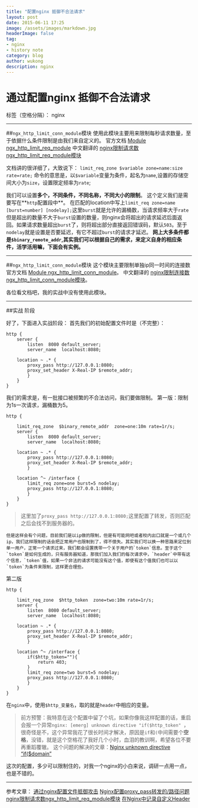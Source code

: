 ```yaml
---
title: "配置nginx 抵御不合法请求"
layout: post
date: 2015-06-11 17:25
image: /assets/images/markdown.jpg
headerImage: false
tag:
- nginx
- history note
category: blog
author: wukong
description: nginx
---
```


# 通过配置nginx  抵御不合法请求

标签（空格分隔）： nginx

---

##`ngx_http_limit_conn_module`模块
使用此模块主要用来限制每秒请求数量，至于依据什么条件限制是由我们来自定义的。
官方文档 [Module ngx_http_limit_req_module](http://nginx.org/en/docs/http/ngx_http_limit_req_module.html)
中文翻译的 [nginx限制请求数ngx_http_limit_req_module模块](http://www.ttlsa.com/nginx/nginx-limiting-the-number-of-requests-ngx_http_limit_req_module-module/)

文档讲的很详细了，大致说下：
`limit_req_zone $variable zone=name:size rate=rate;`
命令的意思是，以`$variable`变量为条件，起名为`name`,设置的存储空间大小为`size`，设置限定频率为`rate`;

我们可以设置**多个，不同条件，不同名称，不同大小的限制**。
这个定义我们是需要写在**`http`配置段中**。
在匹配的location中写上`limit_req zone=name [burst=number] [nodelay];`这里`burst`就是允许的漏桶数，当请求频率大于`rate`但是超出的数量不大于`burst`设置的数量，则nginx会将超出的请求延迟后面返回。如果请求数量超出`burst`了，则将超出部分直接返回错误码，默认`503`。至于`nodelay`就是设置是否要延迟，有它不超过`burst`的请求才延迟。
**网上大多条件都是`$binary_remote_addr`,其实我们可以根据自己的需求，来定义自身的相应条件，活学活用嘛，下面会有实例。**

---
##`ngx_http_limit_conn_module`模块
这个模块主要限制单独ip同一时间的连接数
官方文档 [Module ngx_http_limit_conn_module](http://nginx.org/en/docs/http/ngx_http_limit_conn_module.html)。
中文翻译的 [nginx限制连接数ngx_http_limit_conn_module模块](http://www.ttlsa.com/nginx/nginx-limited-connection-number-ngx_http_limit_conn_module-module/)。

各位看文档吧，我的实战中没有使用此模块。

---
##实战 阶段

好了，下面进入实战阶段：
首先我们的初始配置文件时是（不完整）：
```nginx
http {
    server {
        listen  8080 default_server;
        server_name  localhost:8080;
        
    location ~ .* {
		proxy_pass http://127.0.0.1:8080;
		proxy_set_header X-Real-IP $remote_addr;
	    }
    }
}

```
我们的需求是，有一批接口被频繁的不合法访问，我们要做限制。
第一版：限制为1s一次请求，漏桶数为5。
```nginx
http {

    limit_req_zone  $binary_remote_addr  zone=one:10m rate=1r/s;
    server {
        listen  8080 default_server;
        server_name  localhost:8080;
        
    location ~ .* {
		proxy_pass http://127.0.0.1:8080;
		proxy_set_header X-Real-IP $remote_addr;
	    }
	    
	location ^~ /interface {
		limit_req zone=one burst=5 nodelay;
		proxy_pass http://127.0.0.1:8080;
	    }
    }
}
```
>这里加了`proxy_pass http://127.0.0.1:8080;`这里配置了转发，否则匹配之后会找不到服务器的。

    但是这样会有个问题，目前我们是以ip做的限制，但是有可能网吧或者校内出口就是一个或几个ip，我们这样限制的话会把正常用户也限制到了，得不偿失。其实我们可以换一种思路来定位到单一用户，正常一个请求过来，我们都会设置携带一个关于用户的`token`信息。至于这个`token`是如何生成的，只有服务器知道，那我们加入我们的每次请求中，`header`中带有这个信息，`token`值，如果一个非法的请求可能没有这个值，即使有这个值我们也可以以`token`为条件来限制，这样更合理些。

第二版

```nginx
http {

    limit_req_zone  $http_token  zone=two:10m rate=1r/s;
    server {
        listen  8080 default_server;
        server_name  localhost:8080;
        
    location ~ .* {
		proxy_pass http://127.0.0.1:8080;
		proxy_set_header X-Real-IP $remote_addr;
	    }
	    
	location ^~ /interface {
	    if($http_token=""){
	        return 403;
	    }
		limit_req zone=two burst=5 nodelay;
		proxy_pass http://127.0.0.1:8080;
	    }
    }
}
```
在`nginx`中，使用`$http_变量名`，取的就是`header`中相应的变量。
>前方预警：我特意在这个配置中留了个坑，如果你像我这样配置的话，重启会报一个异常`nginx: [emerg] unknown directive "if($http_token" `，很奇怪是不，这个异常我花了很长时间才解决，原因是`if`和`(`中间需要个**空格**，没错，就是这个空格花了我好几个小时，血泪的教训啊，希望各位不要再重蹈覆辙。
这个问题的解决的文章：[Nginx unknown directive “if($domain”](http://stackoverflow.com/questions/20286369/nginx-unknown-directive-ifdomain)

这次的配置，多少可以限制住的，对我一个nginx的小白来说，调研一点用一点，也是不错的。

---

参考文章：
[通过nginx配置文件抵御攻击](http://drops.wooyun.org/tips/734)
[Nginx配置proxy_pass转发的/路径问题](http://wangwei007.blog.51cto.com/68019/1103734)
[nginx限制请求数ngx_http_limit_req_module模块](http://www.ttlsa.com/nginx/nginx-limiting-the-number-of-requests-ngx_http_limit_req_module-module/)
[在Nginx中记录自定义Header](http://gunner.me/archives/363)
